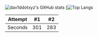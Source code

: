 ![dav1ddotxyz's GitHub stats](https://github-readme-stats.vercel.app/api?username=dav1ddotxyz&show_icons=true&theme=dark)
[![Top Langs](https://github-readme-stats.vercel.app/api/top-langs/?username=dav1ddotxyz&layout=compact&theme=dark)

| Attempt | #1  | #2  |
| :---:   | :-: | :-: |
| Seconds | 301 | 283 |
